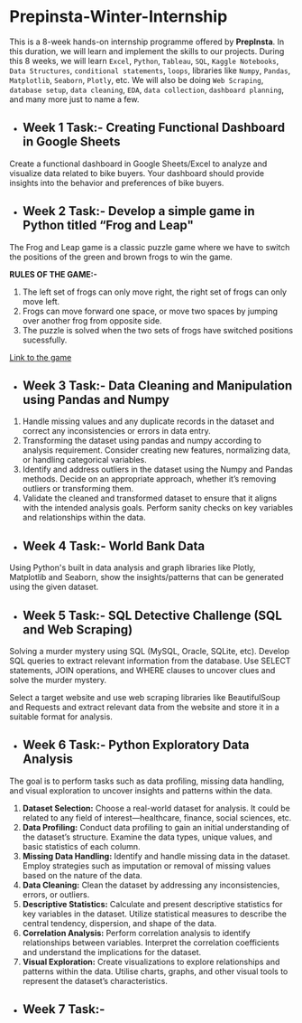 # Prepinsta-Winter-Internship

This is a 8-week hands-on internship programme offered by **PrepInsta**. In this duration, we will learn and implement the skills to our projects. During this 8 weeks, we will learn `Excel`, `Python`, `Tableau`, `SQL`, `Kaggle Notebooks`, `Data Structures`, `conditional statements`, `loops`,  libraries like `Numpy`, `Pandas`, `Matplotlib`, `Seaborn`, `Plotly`, etc. We will also be doing `Web Scraping`, `database setup`, `data cleaning`, `EDA`, `data collection`, `dashboard planning`, and many more just to name a few.

- ## Week 1 Task:- Creating Functional Dashboard in Google Sheets
Create a functional dashboard in Google Sheets/Excel to analyze and visualize data related to bike buyers. Your dashboard should provide insights into the behavior and preferences of bike buyers.

- ## Week 2 Task:- Develop a simple game in Python titled “Frog and Leap"
The Frog and Leap game is a classic puzzle game where we have to switch the positions of the green and brown frogs to win the game.

**RULES OF THE GAME:-**
1) The left set of frogs can only move right, the right set of frogs can only move left.
2) Frogs can move forward one space, or move two spaces by jumping over another frog from opposite side.
3) The puzzle is solved when the two sets of frogs have switched positions sucessfully.

  [Link to the game](https://www.neok12.com/games/leap-froggies/leap-froggies.htm)
  
- ## Week 3 Task:- Data Cleaning and Manipulation using Pandas and Numpy
1) Handle missing values and any duplicate records in the dataset and correct any inconsistencies or errors in data entry.
2) Transforming the dataset using pandas and numpy according to analysis requirement. Consider creating new features, normalizing data, or handling categorical variables.
3) Identify and address outliers in the dataset using the Numpy and Pandas methods. Decide on an appropriate approach, whether it’s removing outliers or transforming them.
4) Validate the cleaned and transformed dataset to ensure that it aligns with the intended analysis goals. Perform sanity checks on key variables and relationships within the data.


- ## Week 4 Task:- World Bank Data
Using Python's built in data analysis and graph libraries like Plotly, Matplotlib and Seaborn, show the insights/patterns that can be generated using the given dataset.

- ## Week 5 Task:- SQL Detective Challenge (SQL and Web Scraping)
Solving a murder mystery using SQL (MySQL, Oracle, SQLite, etc). Develop SQL queries to extract relevant information from the database. Use SELECT statements, JOIN operations, and WHERE clauses to uncover clues and solve the murder mystery.

Select a target website and use web scraping libraries like BeautifulSoup and Requests and extract relevant data from the website and store it in a suitable format for analysis.


- ## Week 6 Task:- Python Exploratory Data Analysis
The goal is to perform tasks such as data profiling, missing data handling, and visual exploration to uncover insights and patterns within the data.

1) **Dataset Selection:** Choose a real-world dataset for analysis. It could be related to any field of interest—healthcare, finance, social sciences, etc.
2) **Data Profiling:** Conduct data profiling to gain an initial understanding of the dataset’s structure. Examine the data types, unique values, and basic statistics of each column.
3) **Missing Data Handling:** Identify and handle missing data in the dataset. Employ strategies such as imputation or removal of missing values based on the nature of the data.
4) **Data Cleaning:** Clean the dataset by addressing any inconsistencies, errors, or outliers.
5) **Descriptive Statistics:** Calculate and present descriptive statistics for key variables in the dataset. Utilize statistical measures to describe the central tendency, dispersion, and shape of the data.
6) **Correlation Analysis:** Perform correlation analysis to identify relationships between variables. Interpret the correlation coefficients and understand the implications for the dataset.
7) **Visual Exploration:** Create visualizations to explore relationships and patterns within the data. Utilise charts, graphs, and other visual tools to represent the dataset’s characteristics.

- ## Week 7 Task:-
